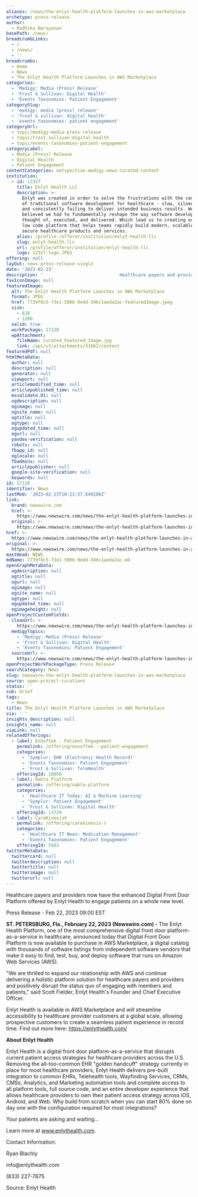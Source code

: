 ```yaml
---
aliases: /news/the-enlyt-health-platform-launches-in-aws-marketplace
archetype: press-release
author:
  - Radhika Narayanan
basePath: /news/
breadcrumbLinks:
  - /
  - /news/
  - ''
breadcrumbs:
  - Home
  - News
  - The Enlyt Health Platform Launches in AWS Marketplace
categories:
  - 'Medigy: Media (Press) Release'
  - 'Frost & Sullivan: Digital Health'
  - 'Events Taxonomies: Patient Engagement'
categorySlug:
  - 'medigy: media (press) release'
  - 'frost & sullivan: digital health'
  - 'events taxonomies: patient engagement'
categoryUrl:
  - topic/medigy-media-press-release
  - topic/frost-sullivan-digital-health
  - topic/events-taxonomies-patient-engagement
categoryLabel:
  - Media (Press) Release
  - Digital Health
  - Patient Engagement
contentCategories: netspective-medigy-news-curated-content
institution:
  - id: 12327
    title: Enlyt Health LLC
    description: >-
      Enlyt was created in order to solve the frustrations with the complexity
      of traditional software development for healthcare - slow, siloed, costly,
      and consistently failing to deliver intended business results. We deeply
      believed we had to fundamentally reshape the way software development was
      thought of, executed, and delivered. Which lead us to creating our leading
      low code platform that helps teams rapidly build modern, scalable, and
      secure healthcare products and services.
    alias: /profile /offeror/institution/enlyt-health-llc
    slug: enlyt-health-llc
    url: /profile/offeror/institution/enlyt-health-llc
    logo: 12327-logo.JPEG
offering: null
layOut: news-press-release-single
date: '2023-02-23'
description: '                             Healthcare payers and providers now have the enhanced Digital Front Door Platform offered by Enlyt Health to engage patients on a whole new level.                         '
favIconImage: null
featuredImage:
  alt: The Enlyt Health Platform Launches in AWS Marketplace
  format: JPEG
  href: 7739f8c5-73e1-500b-9e4d-346c1aeda2ac-featuredImage.jpeg
  size:
    - 628
    - 1200
  valid: true
  workPackage: 17128
  wpAttachment:
    fileName: Curated_Featured_Image.jpg
    link: /api/v3/attachments/31062/content
featuredPdf: null
htmlMetaData:
  author: null
  description: null
  generator: null
  viewport: null
  articlemodified_time: null
  articlepublished_time: null
  msvalidate.01: null
  ogdescription: null
  ogimage: null
  ogsite_name: null
  ogtitle: null
  ogtype: null
  ogupdated_time: null
  ogurl: null
  yandex-verification: null
  robots: null
  fbapp_id: null
  oglocale: null
  fbadmins: null
  articlepublisher: null
  google-site-verification: null
  keywords: null
id: 17128
identifier: News
lastMod: '2023-02-23T10:21:57.649286Z'
link:
  brand: newswire.com
  href: >-
    https://www.newswire.com/news/the-enlyt-health-platform-launches-in-aws-marketplace-21958755
  original: >-
    https://www.newswire.com/news/the-enlyt-health-platform-launches-in-aws-marketplace-21958755
href: >-
  https://www.newswire.com/news/the-enlyt-health-platform-launches-in-aws-marketplace-21958755
original: >-
  https://www.newswire.com/news/the-enlyt-health-platform-launches-in-aws-marketplace-21958755
mastHead: NEWS
mdName: 7739f8c5-73e1-500b-9e4d-346c1aeda2ac.md
openGraphMetaData:
  ogdescription: null
  ogtitle: null
  ogurl: null
  ogimage: null
  ogsite_name: null
  ogtype: null
  ogupdated_time: null
  ogimageheight: null
openProjectCustomFields:
  cleanUrl: >-
    https://www.newswire.com/news/the-enlyt-health-platform-launches-in-aws-marketplace-21958755
  medigyTopics:
    - 'Medigy: Media (Press) Release'
    - 'Frost & Sullivan: Digital Health'
    - 'Events Taxonomies: Patient Engagement'
  sourceUrl: >-
    https://www.newswire.com/news/the-enlyt-health-platform-launches-in-aws-marketplace-21958755
openProjectWorkPackageType: Press Release
searchCategory: News
slug: newswire-the-enlyt-health-platform-launches-in-aws-marketplace
source: open-project-curations
status: ''
sub: brief
tags:
  - News
title: The Enlyt Health Platform Launches in AWS Marketplace
via: ' '
insights_description: null
insights_name: null
viaLink: null
relatedOfferings:
  - label: EnSoftek - Patient Engagement
    permalink: /offering/ensoftek---patient-engagement
    categories:
      - 'Symplur: EHR (Electronic Health Record)'
      - 'Events Taxonomies: Patient Engagement'
      - 'Frost & Sullivan: TeleHealth'
    offeringId: 18050
  - label: Nabla Platform
    permalink: /offering/nabla-platform
    categories:
      - 'Healthcare IT Today: AI & Machine Learning'
      - 'Symplur: Patient Engagement'
      - 'Frost & Sullivan: Digital Health'
    offeringId: 13729
  - label: CareKinesis®
    permalink: /offering/carekinesis-r
    categories:
      - 'Healthcare IT News: Medication Management'
      - 'Events Taxonomies: Patient Engagement'
    offeringId: 5563
twitterMetaData:
  twittercard: null
  twitterdescription: null
  twittertitle: null
  twitterimage: null
  twitterurl: null
---
```

<div id="readability-page-1" class="page"><p>                             Healthcare payers and providers now have the enhanced Digital Front Door Platform offered by Enlyt Health to engage patients on a whole new level.                        </p><div>                         <p><span>Press Release</span>     <span>-</span>         <span>                                                 Feb 22, 2023 09:00 EST                        </span> </p>                    </div><div itemprop="articleBody">                          <p>    <strong>         ST. PETERSBURG, Fla., February 22, 2023 (Newswire.com)         -     </strong>The Enlyt Health Platform, one of the most comprehensive digital front door platform-as-a-service in healthcare, announced today that Digital Front Door Platform is now available to purchase in AWS Marketplace, a digital catalog with thousands of software listings from independent software vendors that make it easy to find, test, buy, and deploy software that runs on Amazon Web Services (AWS).</p> <p>"We are thrilled to expand our relationship with AWS and continue delivering a holistic platform solution for healthcare payers and providers and positively disrupt the status quo of engaging with members and patients," said Scott Fielder, Enlyt Health's Founder and Chief Executive Officer.&nbsp;</p> <p>Enlyt Health is available in AWS Marketplace and will streamline accessibility to healthcare provider customers at a global scale, allowing prospective customers to create a seamless patient experience in record time. Find out more here: <a href="https://stats.newswire.com/x/html?final=aHR0cHM6Ly9lbmx5dGhlYWx0aC5jb20v&amp;hit%2Csum=WyIzdGllNnoiLCIzdGllNzAiLCIzdGllNzEiXQ" target="_blank">https://enlythealth.com/</a></p> <p><strong>About Enlyt Health</strong></p> <p>Enlyt Health is a digital front door platform-as-a-service that disrupts current patient access strategies for healthcare providers across the U.S. Removing the all-too-common EHR "golden handcuff" strategy currently in place for most healthcare providers, Enlyt Health delivers pre-built integration to common EHRs, Telehealth tools, Wayfinding Services, CRMs, CMSs, Analytics, and Marketing automation tools and complete access to all platform tools, full source code, and an entire developer experience that allows healthcare providers to own their patient access strategy across iOS, Android, and Web. Why build from scratch when you can start 80% done on day one with the configuration required for most integrations?</p> <p>Your patients are asking and waiting…</p> <p>Learn more at&nbsp;<a href="https://stats.newswire.com/x/html?final=aHR0cHM6Ly9zdGF0cy5uZXdzd2lyZS5jb20veC9odG1sP2ZpbmFsPWFIUjBjRG92TDNkM2R5NWxibXg1ZEdobFlXeDBhQzVqYjIwJmhpdCUyQ3N1bT1XeUl6WjNOaWF6UWlMQ0l6WjNOaWF6WWlMQ0l6WjNOaWF6SWlYUQ&amp;hit%2Csum=WyIzdGllNzIiLCIzdGllNzMiLCIzdGllNzEiXQ" target="_blank">www.enlythealth.com</a>.</p> <p>Contact Information:</p> <p>Ryan Blachly</p> <p>info@enlythealth.com</p> <p>(833) 227-7675</p>                                                                               <p>Source: Enlyt Health</p>                                              </div></div>